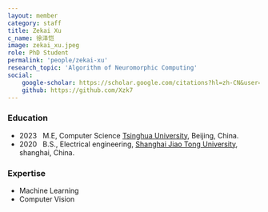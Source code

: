 ```yaml
---
layout: member
category: staff
title: Zekai Xu
c_name: 徐泽恺
image: zekai_xu.jpeg
role: PhD Student
permalink: 'people/zekai-xu'
research_topic: 'Algorithm of Neuromorphic Computing'
social:
    google-scholar: https://scholar.google.com/citations?hl=zh-CN&user=ANR9sUAAAAAJ
    github: https://github.com/Xzk7
---
```


### <i class="fas fa-graduation-cap"></i> Education
- 2023 &nbsp; M.E, Computer Science [Tsinghua University](https://www.cs.tsinghua.edu.cn/), Beijing, China.
- 2020 &nbsp; B.S., Electrical engineering, [Shanghai Jiao Tong University](https://www.seiee.sjtu.edu.cn/), shanghai, China.

### Expertise
- Machine Learning
- Computer Vision